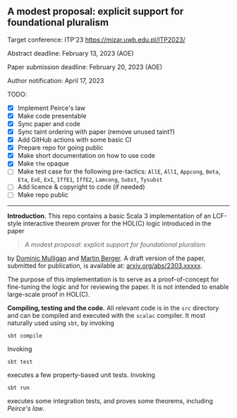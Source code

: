 ## A modest proposal: explicit support for foundational pluralism

Target conference: ITP'23 https://mizar.uwb.edu.pl/ITP2023/

Abstract deadline: February 13, 2023 (AOE)

Paper submission deadline: February 20, 2023 (AOE)

Author notification: April 17, 2023

TODO:

- [X] Implement Peirce's law
- [X] Make code presentable 
- [X] Sync paper and code
- [X] Sync taint ordering with paper (remove unused taint?)
- [X] Add GitHub actions with some basic CI
- [X] Prepare repo for going public
- [X] Make short documentation on how to use code
- [X] Make `thm` opaque
- [ ] Make test case for the following pre-tactics: 
      `AllE`,
      `AllI`,
      `Appcong`,
      `Beta`,
      `Eta`,
      `ExE`,
      `ExI`,
      `IffE1`,
      `IffE2`,
      `Lamcong`,
      `Subst`,
      `Tysubst`
- [ ] Add licence & copyright to code (if needed)
- [ ] Make repo public

--- 

**Introduction.** This repo contains a basic  Scala 3 implementation of an LCF-style interactive theorem prover for the HOL(C) logic introduced in the paper

>   *A modest proposal: explicit support for foundational pluralism* 


by [Dominic Mulligan](https://dominicpm.github.io/) and [Martin Berger](https://martinfriedrichberger.net/). A draft version of the paper, submitted for publication, is available at:
[arxiv.org/abs/2303.xxxxx](https://arxiv.org/).

The purpose of this implementation is to serve as a
proof-of-concept for fine-tuning the logic and for reviewing the paper. It is not intended to enable large-scale proof in HOL(C).

**Compiling, testing and the code.** All relevant code is in the `src`
directory and can be compiled and executed with the `scalac`
compiler. It most naturally used using `sbt`, by invoking

    sbt compile

Invoking

    sbt test

executes a few property-based unit tests.  Invoking

    sbt run

executes some integration tests, and proves some theorems, including *Peirce's law*.

